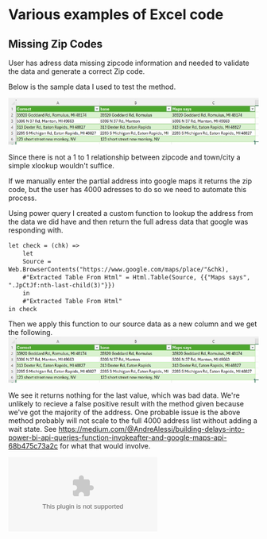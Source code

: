 # Various examples of Excel code

## Missing Zip Codes

User has adress data missing zipcode information and needed to validate the data and generate a correct Zip code.

Below is the sample data I used to test the method.

![alt text](https://github.com/Impcodeisok/excel/blob/main/FZFinisheddata.jpg "Source Example")

Since there is not a 1 to 1 relationship between zipcode and town/city a simple xlookup wouldn't suffice.

If we manually enter the partial address into google maps it returns the zip code, but the user has 4000 adresses to do so we need to automate this process.

Using power query I created a custom function to lookup the address from the data we did have and then return the full adress data that google was responding with.

``` Mcode
let check = (chk) =>
    let
    Source = Web.BrowserContents("https://www.google.com/maps/place/"&chk),
    #"Extracted Table From Html" = Html.Table(Source, {{"Maps says", ".JpCtJf:nth-last-child(3)"}})
    in
    #"Extracted Table From Html"
in check
```

Then we apply this function to our source data as a new column and we get the following.
![alt text](https://github.com/Impcodeisok/excel/blob/main/FZFinisheddata.jpg "Example output")

We see it returns nothing for the last value, which was bad data.  We're unlikely to recieve a false positive result with the method given because we've got the majority of the address.  One probable issue is the above method probably will not scale to the full 4000 address list without adding a wait state. See https://medium.com/@AndreAlessi/building-delays-into-power-bi-api-queries-function-invokeafter-and-google-maps-api-68b475c73a2c for what that would involve.

![alt text](https://github.com/Impcodeisok/excel/blob/main/Find%20zip.xlsx "Find Zip example")
